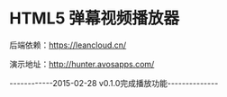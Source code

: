 # HTML5 弹幕视频播放器

后端依赖：https://leancloud.cn/

演示地址：http://hunter.avosapps.com/

------------2015-02-28 v0.1.0完成播放功能--------------
